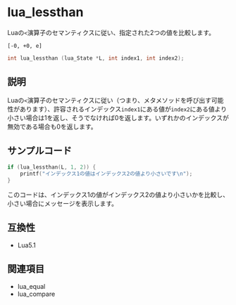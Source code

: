 # lua_lessthan

Luaの`<`演算子のセマンティクスに従い、指定された2つの値を比較します。

`[-0, +0, e]`

```c
int lua_lessthan (lua_State *L, int index1, int index2);
```

## 説明

Luaの`<`演算子のセマンティクスに従い（つまり、メタメソッドを呼び出す可能性があります）、許容されるインデックス`index1`にある値が`index2`にある値より小さい場合は1を返し、そうでなければ0を返します。いずれかのインデックスが無効である場合も0を返します。

## サンプルコード

```c
if (lua_lessthan(L, 1, 2)) {
    printf("インデックス1の値はインデックス2の値より小さいです\n");
}
```

このコードは、インデックス1の値がインデックス2の値より小さいかを比較し、小さい場合にメッセージを表示します。

## 互換性

- Lua5.1

## 関連項目

- lua_equal
- lua_compare